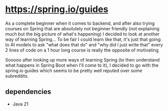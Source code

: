 # https://spring.io/guides

As a complete beginner when it comes to backend, and after also trying courses on Spring that are absolutely not beginner friendly (not explaining much but the big picture of what's happening) I decided to look at another way of learning Spring...
To be fair I could learn like that, it's just that going to AI models to ask "what does that do" and "why did I just write that" every 2 lines of code on a 1 hour long course is really the opposite of motivating

Sooooo after looking up more ways of learning Spring (to then understand what happens in Spring Boot when I'll come to it), I decided to go with the spring.io guides which seems to be pretty well reputed over some subreddits.

## dependencies
- Java 21
